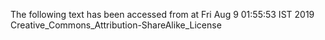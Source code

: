 The following text has been accessed from at Fri Aug 9 01:55:53 IST 2019
Creative_Commons_Attribution-ShareAlike_License
